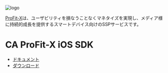 ![logo](https://user-images.githubusercontent.com/1563181/72122549-9d4c5c80-33a1-11ea-81b2-2fe6f399004d.png)

[ProFit-X](https://caprofitx.jp/)は、ユーザビリティを損なうことなくマネタイズを実現し、メディア様に持続的成長を提供するスマートデバイス向けのSSPサービスです。

# CA ProFit-X iOS SDK
- [ドキュメント](https://github.com/CyberAgent/caprofitx-sdk-ios/wiki)
- [ダウンロード](https://github.com/CyberAgent/caprofitx-sdk-ios/releases)
